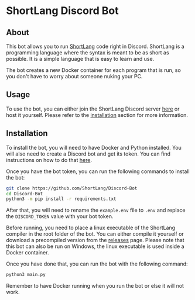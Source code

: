 # ShortLang Discord Bot
## About
This bot allows you to run [ShortLang](https://github.com/ShortLang/ShortLang) code right in Discord.
ShortLang is a programming language where the syntax is meant to be as short as possible.
It is a simple language that is easy to learn and use.

The bot creates a new Docker container for each program that is run,
so you don't have to worry about someone nuking your PC.

## Usage
To use the bot, you can either join the ShortLang Discord server [here](https://discord.gg/9Q6JZuY) or host it yourself.
Please refer to the [installation](#installation) section for more information.

## Installation
To install the bot, you will need to have Docker and Python installed.
You will also need to create a Discord bot and get its token.
You can find instructions on how to do that [here](https://discordpy.readthedocs.io/en/latest/discord.html).

Once you have the bot token, you can run the following commands to install the bot:
```bash
git clone https://github.com/ShortLang/Discord-Bot
cd Discord-Bot
python3 -m pip install -r requirements.txt
```

After that,
you will need to rename the `example.env` file to `.env` and replace the `DISCORD_TOKEN` value with your bot token.

Before running, you need to place a linux executable of the ShortLang compiler in the root folder of the bot.
You can either compile it yourself
or download a precompiled version from the [releases](https://github.com/ShortLang/ShortLang/releases) page.
Please note that this bot can also be run on Windows, the linux executable is used inside a Docker container.

Once you have done that, you can run the bot with the following command:
```bash
python3 main.py
```

Remember to have Docker running when you run the bot or else it will not work.